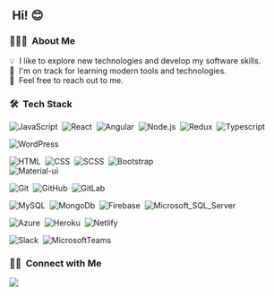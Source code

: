 ## &nbsp;Hi! 😊

### 👨🏻‍💻 &nbsp;About Me

💡 &nbsp;I like to explore new technologies and develop my software skills.\
🌱 &nbsp;I'm on track for learning modern tools and technologies.\
💬 &nbsp;Feel free to reach out to me.

### 🛠 &nbsp;Tech Stack

![JavaScript](https://img.shields.io/badge/JavaScript-F7DF1E?style=for-the-badge&logo=javascript&logoColor=black)&nbsp;
![React](https://img.shields.io/badge/React-20232A?style=for-the-badge&logo=react&logoColor=61DAFB)&nbsp;
![Angular](https://img.shields.io/badge/angular-%23DD0031.svg?style=for-the-badge&logo=angular&logoColor=white)&nbsp;
![Node.js](https://img.shields.io/badge/Node.js-43853D?style=for-the-badge&logo=node.js&logoColor=white)&nbsp;
![Redux](https://img.shields.io/badge/Redux-593D88?style=for-the-badge&logo=redux&logoColor=white)&nbsp;
![Typescript](https://img.shields.io/badge/TypeScript-007ACC?style=for-the-badge&logo=typescript&logoColor=white)

![WordPress](	https://img.shields.io/badge/Wordpress-21759B?style=for-the-badge&logo=wordpress&logoColor=white)&nbsp;

![HTML](	https://img.shields.io/badge/HTML5-E34F26?style=for-the-badge&logo=html5&logoColor=white)&nbsp;
![CSS](https://img.shields.io/badge/CSS3-1572B6?style=for-the-badge&logo=css3&logoColor=white)&nbsp;
![SCSS](https://img.shields.io/badge/Sass-CC6699?style=for-the-badge&logo=sass&logoColor=white)&nbsp;
![Bootstrap](https://img.shields.io/badge/Bootstrap-563D7C?style=for-the-badge&logo=bootstrap&logoColor=white)\
![Material-ui](https://img.shields.io/badge/Material--UI-0081CB?style=for-the-badge&logo=material-ui&logoColor=white)&nbsp;

![Git](https://img.shields.io/badge/Git-333333?style=for-the-badge&logoColor=white)&nbsp;
![GitHub](https://img.shields.io/badge/GitHub-100000?style=for-the-badge&logo=github&logoColor=white)&nbsp;
![GitLab](https://img.shields.io/badge/GitLab-330F63?style=for-the-badge&logo=gitlab&logoColor=white)&nbsp;

![MySQL](https://img.shields.io/badge/MySQL-00000F?style=for-the-badge&logo=mysql&logoColor=white)&nbsp;
![MongoDb](https://img.shields.io/badge/MongoDB-4EA94B?style=for-the-badge&logo=mongodb&logoColor=white)&nbsp;
![Firebase](https://img.shields.io/badge/firebase-ffca28?style=for-the-badge&logo=firebase&logoColor=white)&nbsp;
![Microsoft_SQL_Server](https://img.shields.io/badge/Microsoft_SQL_Server-CC2927?style=for-the-badge&logo=microsoft-sql-server&logoColor=white)&nbsp;

![Azure](https://img.shields.io/badge/Microsoft_Azure-0089D6?style=for-the-badge&logo=microsoft-azure&logoColor=white)&nbsp;
![Heroku](https://img.shields.io/badge/Heroku-430098?style=for-the-badge&logo=heroku&logoColor=white)&nbsp;
![Netlify](https://img.shields.io/badge/Netlify-00C7B7?style=for-the-badge&logo=netlify&logoColor=white)&nbsp;

![Slack](https://img.shields.io/badge/Slack-4A154B?style=for-the-badge&logo=slack&logoColor=white)&nbsp;
![MicrosoftTeams](https://img.shields.io/badge/Microsoft_Teams-6264A7?style=for-the-badge&logo=microsoft-teams&logoColor=white)&nbsp;

### 🤝🏻 &nbsp;Connect with Me

<a href="https://www.linkedin.com/in/bisarl/" target="_blank"><img src="https://img.shields.io/badge/LinkedIn-blue?style=flat&logo=linkedin&labelColor=blue"></a>
